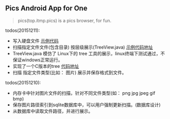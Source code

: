 ##  Pics Android App for One

> pics(top.itmp.pics) is a pics  browser, for fun.


todos(20151211):
- 写入硬盘文件 [示例代码](https://raw.githubusercontent.com/leehz/mass/master/java/TestFile.java)
- 扫描指定文件文件(包含目录) 按层级展示(TreeView.java)  [示例代码地址](https://raw.githubusercontent.com/leehz/mass/master/java/TreeView.java)
- TreeView.java 模仿了 Linux下的 tree 工具的展示，linux终端下测试通过，不保证windows正常运行。
- 实现了一个C版本的tree [代码地址]()
- 扫描 指定文件类型(比如： 图片) 展示并保存格式到文件。

todos(20151210):
-  内存卡中针对图片文件的扫描，针对不同文件类型(如： png jpg jpeg gif bmp)
-  保存图片路径索引到sqlite数据库中，可以用户强制更新扫描。(数据库设计)
-  从数据库中读取文件路径，并进行展示。
